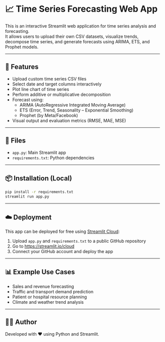 # 📈 Time Series Forecasting Web App

This is an interactive Streamlit web application for time series analysis and forecasting.  
It allows users to upload their own CSV datasets, visualize trends, decompose time series, and generate forecasts using ARIMA, ETS, and Prophet models.

---

## 🚀 Features

- Upload custom time series CSV files
- Select date and target columns interactively
- Plot line chart of time series
- Perform additive or multiplicative decomposition
- Forecast using:
  - ARIMA (AutoRegressive Integrated Moving Average)
  - ETS (Error, Trend, Seasonality – Exponential Smoothing)
  - Prophet (by Meta/Facebook)
- Visual output and evaluation metrics (RMSE, MAE, MSE)

---

## 📂 Files

- `app.py`: Main Streamlit app
- `requirements.txt`: Python dependencies

---

## 📦 Installation (Local)

```bash
pip install -r requirements.txt
streamlit run app.py
```

---

## ☁️ Deployment

This app can be deployed for free using [Streamlit Cloud](https://streamlit.io/cloud):

1. Upload `app.py` and `requirements.txt` to a public GitHub repository
2. Go to https://streamlit.io/cloud
3. Connect your GitHub account and deploy the app

---

## 📊 Example Use Cases

- Sales and revenue forecasting
- Traffic and transport demand prediction
- Patient or hospital resource planning
- Climate and weather trend analysis

---

## 🧑‍💻 Author

Developed with ❤️ using Python and Streamlit.